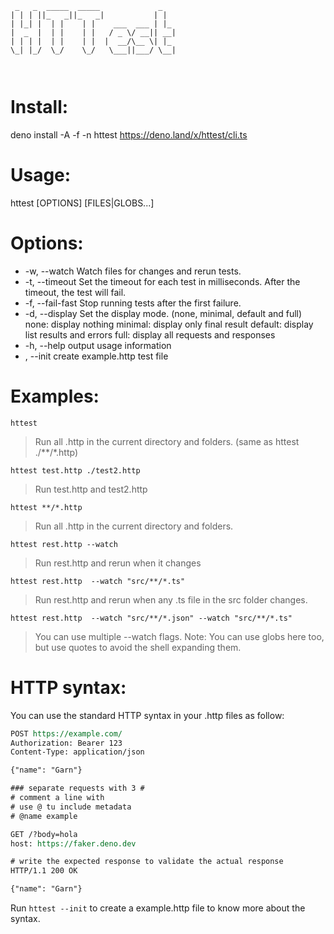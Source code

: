 
```
 _   _  _____  _____             _   
| | | ||_   _||_   _|           | |  
| |_| |  | |    | |    ___  ___ | |_ 
|  _  |  | |    | |   / _ \/ __|| __|
| | | |  | |    | |  |  __/\__ \| |_ 
\_| |_/  \_/    \_/   \___||___/ \__|
                                     
                                     
```

# Install:

deno install -A -f -n httest https://deno.land/x/httest/cli.ts



# Usage:

httest [OPTIONS] [FILES|GLOBS...]

# Options:

* -w, --watch         Watch files for changes and rerun tests.
* -t, --timeout       Set the timeout for each test in milliseconds. After the timeout, the test will fail.
* -f, --fail-fast     Stop running tests after the first failure.
* -d, --display       Set the display mode. (none, minimal, default and full)
                            none: display nothing
                            minimal: display only final result
                            default: display list results and errors
                            full: display all requests and responses
* -h, --help         output usage information
*   , --init      create example.http test file

# Examples:

`httest`
> Run all .http in the current directory and folders. (same as httest ./**/*.http)

`httest test.http ./test2.http`
> Run test.http and test2.http


`httest **/*.http`
> Run all .http in the current directory and folders.


`httest rest.http --watch`
> Run rest.http and rerun when it changes



`httest rest.http  --watch "src/**/*.ts"`
> Run rest.http and rerun when any .ts file in the src folder changes.


`httest rest.http  --watch "src/**/*.json" --watch "src/**/*.ts"`
> You can use multiple --watch flags.
> Note: You can use globs here too, but use quotes to avoid the shell expanding them.


# HTTP syntax:

You can use the standard HTTP syntax in your .http files as follow:

```rest
POST https://example.com/
Authorization: Bearer 123
Content-Type: application/json

{"name": "Garn"}

### separate requests with 3 #
# comment a line with
# use @ tu include metadata
# @name example

GET /?body=hola
host: https://faker.deno.dev

# write the expected response to validate the actual response
HTTP/1.1 200 OK

{"name": "Garn"}
```

Run `httest --init` to create a example.http file to know more about the syntax.


